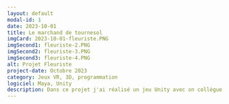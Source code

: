 ```yaml
---
layout: default
modal-id: 1
date: 2023-10-01
title: Le marchand de tournesol
imgCard: 2023-10-01-fleuriste.PNG
imgSecond1: fleuriste-2.PNG
imgSecond2: fleuriste-3.PNG
imgSecond3: fleuriste-4.PNG
alt: Projet Fleuriste
project-date: Octobre 2023
category: Jeux VR, 3D, programmation
logiciel: Maya, Unity
description: Dans ce projet j'ai réalisé un jeu Unity avec on collègue dans lequel une série de clients rentre dans le magasin pour passer une commande. la commande était un bouquet composer de 5 fleurs aléatoire, le joueur devait ensuite récupérer les bonnes fleurs dans le magasin pour les ajouter à son bouquet et le donner au client. Dans ce projet j'ai réalisé tout le décor extérieur, ainsi que certains objets a l'intérieur comme le comptoir, les étagères, les pots de fleurs et la caisse enregistreuse.
---
```

